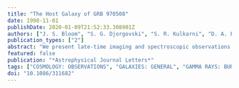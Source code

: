 ```yaml
---
title: "The Host Galaxy of GRB 970508"
date: 1998-11-01
publishDate: 2020-01-09T21:52:33.308901Z
authors: ["J. S. Bloom", "S. G. Djorgovski", "S. R. Kulkarni", "D. A. Frail"]
publication_types: ["2"]
abstract: "We present late-time imaging and spectroscopic observations of the optical transient (OT) and host galaxy of GRB 970508. Imaging observations roughly 200 and 300 days after the burst provide unambiguous evidence for the flattening of the light curve. The spectroscopic observations reveal two persistent features that we identify with [O II] łambda3727 and [Ne III] łambda3869 at a redshift of z=0.835--the same redshift as the absorption system seen when the transient was bright. The OT was coincident with the underlying galaxy to better than 370 mas or a projected radial separation of less than 2.7 kpc. The luminosity of the [O II] line implies a minimum star formation rate of 1 M$_solar$ yr$^-1$. In our assumed cosmology, the implied rest-frame absolute magnitude isM$_B$=-18.55, or L$_B$=0.12 L$_*$. This object, the likely host of GRB 970508, can thus be characterized as an actively star-forming dwarf galaxy. The close spatial connection between this dwarf galaxy and the OT requires that at least some fraction of gamma-ray burst progenitors are not ejected in even the weakest galactic potentials. <P />Based on the observations obtained at the W. M. Keck Observatory which is operated by the California Association for Research in Astronomy, a scientific partnership among California Institute of Technology, the University of California and the National Aeronautics and Space Administration."
featured: false
publication: "*Astrophysical Journal Letters*"
tags: ["COSMOLOGY: OBSERVATIONS", "GALAXIES: GENERAL", "GAMMA RAYS: BURSTS", "Cosmology: Observations", "Galaxies: General", "Gamma Rays: Bursts", "Astrophysics"]
doi: "10.1086/311682"
---
```


